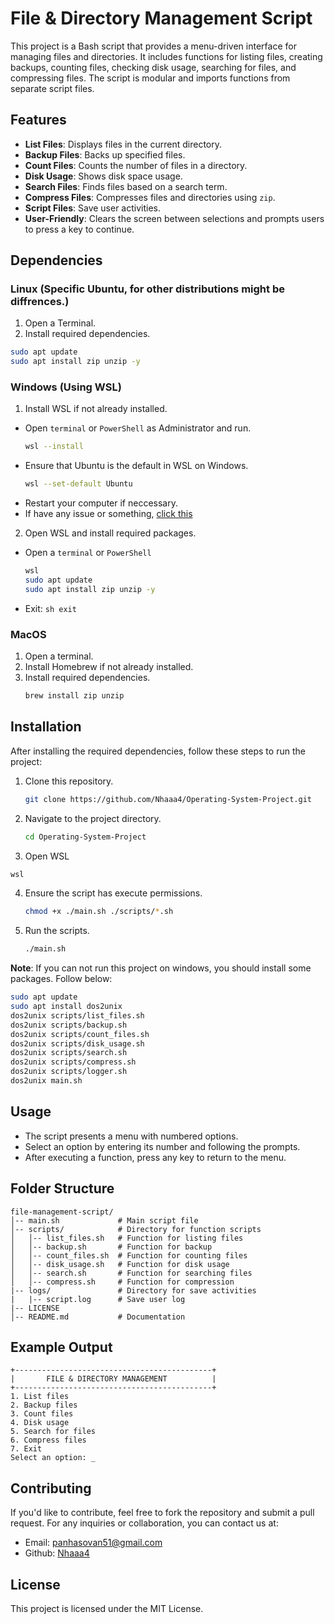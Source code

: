 # File & Directory Management Script

This project is a Bash script that provides a menu-driven interface for managing files and directories. It includes functions for listing files, creating backups, counting files, checking disk usage, searching for files, and compressing files. The script is modular and imports functions from separate script files.

## Features

- **List Files**: Displays files in the current directory.
- **Backup Files**: Backs up specified files.
- **Count Files**: Counts the number of files in a directory.
- **Disk Usage**: Shows disk space usage.
- **Search Files**: Finds files based on a search term.
- **Compress Files**: Compresses files and directories using `zip`.
- **Script Files**: Save user activities.
- **User-Friendly**: Clears the screen between selections and prompts users to press a key to continue.

## Dependencies

### Linux (Specific Ubuntu, for other distributions might be diffrences.)
1. Open a Terminal.
2. Install required dependencies.
  ```sh
  sudo apt update
  sudo apt install zip unzip -y
  ```

### Windows (Using WSL)
1. Install WSL if not already installed.
  - Open `terminal` or `PowerShell` as Administrator and run.
    ```sh
    wsl --install
    ```
  - Ensure that Ubuntu is the default in WSL on Windows.
    ```sh
    wsl --set-default Ubuntu
    ``` 
  - Restart your computer if neccessary.
  - If have any issue or something, [click this](https://learn.microsoft.com/en-us/windows/wsl/install)
2. Open WSL and install required packages.
  - Open a `terminal` or `PowerShell`
    ```sh
    wsl
    sudo apt update
    sudo apt install zip unzip -y
    ```
  - Exit: ```sh exit```

### MacOS
1. Open a terminal.
2. Install Homebrew if not already installed.
3. Install required dependencies.
   ```sh
   brew install zip unzip 
   ```
## Installation
After installing the required dependencies, follow these steps to run the project:
1. Clone this repository.
   ```sh
   git clone https://github.com/Nhaaa4/Operating-System-Project.git
   ```
2. Navigate to the project directory.
   ```sh
   cd Operating-System-Project
   ```
3. Open WSL
  ```sh
  wsl
  ```
4. Ensure the script has execute permissions.
   ```sh
   chmod +x ./main.sh ./scripts/*.sh
   ```
5. Run the scripts.
   ```sh
   ./main.sh
   ```

**Note**: If you can not run this project on windows, you should install some packages. Follow below:
```sh
sudo apt update
sudo apt install dos2unix
dos2unix scripts/list_files.sh
dos2unix scripts/backup.sh
dos2unix scripts/count_files.sh
dos2unix scripts/disk_usage.sh
dos2unix scripts/search.sh
dos2unix scripts/compress.sh
dos2unix scripts/logger.sh  
dos2unix main.sh
```

## Usage

- The script presents a menu with numbered options.
- Select an option by entering its number and following the prompts.
- After executing a function, press any key to return to the menu.

## Folder Structure

```
file-management-script/
│-- main.sh             # Main script file
│-- scripts/            # Directory for function scripts
│   │-- list_files.sh   # Function for listing files
│   │-- backup.sh       # Function for backup
│   │-- count_files.sh  # Function for counting files
│   │-- disk_usage.sh   # Function for disk usage
│   │-- search.sh       # Function for searching files
│   │-- compress.sh     # Function for compression
|-- logs/               # Directory for save activities
|   |-- script.log      # Save user log
|-- LICENSE
│-- README.md           # Documentation
```

## Example Output

```
+--------------------------------------------+
|       FILE & DIRECTORY MANAGEMENT          |
+--------------------------------------------+
1. List files
2. Backup files
3. Count files
4. Disk usage
5. Search for files
6. Compress files
7. Exit
Select an option: _
```

## Contributing

If you'd like to contribute, feel free to fork the repository and submit a pull request.
For any inquiries or collaboration, you can contact us at:
- Email: panhasovan51@gmail.com
- Github: [Nhaaa4](https://github.com/Nhaaa4)

## License

This project is licensed under the MIT License.

